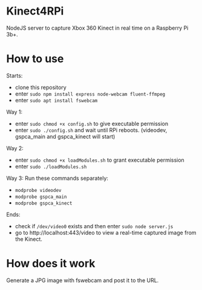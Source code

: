# Kinect4RPi

NodeJS server to capture Xbox 360 Kinect in real time on a Raspberry Pi 3b+.
# How to use
Starts:
- clone this repository
- enter `sudo npm install express node-webcam fluent-ffmpeg`
- enter `sudo apt install fswebcam`
 
Way 1:
- enter `sudo chmod +x config.sh` to give executable permission
- enter `sudo ./config.sh` and wait until RPi reboots. (videodev, gspca_main and gspca_kinect will start)


Way 2:
- enter `sudo chmod +x loadModules.sh` to grant executable permission
- enter `sudo ./loadModules.sh` 

Way 3:
Run these commands separately:
- `modprobe videodev`
- `modprobe gspca_main`
- `modprobe gspca_kinect`

Ends:
- check if `/dev/video0` exists and then enter `sudo node server.js`
- go to http://localhost:443/video to view a real-time captured image from the Kinect.
  
# How does it work

Generate a JPG image with fswebcam and post it to the URL.
